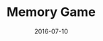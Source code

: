 ---
title: "Memory Game"
date: "2016-07-10"
type: "Experimental CSS, Node, PHP"
url: https://github.com/ConnorHolyday/memory-game
---
